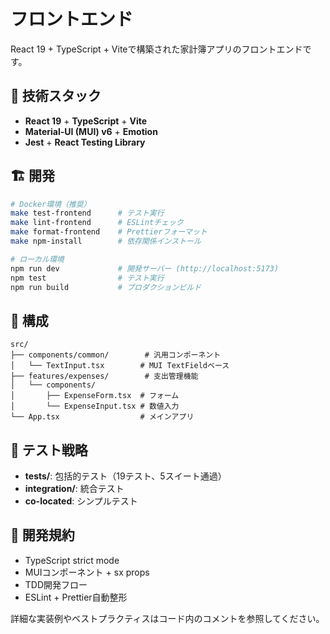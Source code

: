 # フロントエンド

React 19 + TypeScript + Viteで構築された家計簿アプリのフロントエンドです。

## 🚀 技術スタック

- **React 19** + **TypeScript** + **Vite**
- **Material-UI (MUI) v6** + **Emotion**
- **Jest** + **React Testing Library**

## 🏗 開発

```bash
# Docker環境（推奨）
make test-frontend      # テスト実行
make lint-frontend      # ESLintチェック
make format-frontend    # Prettierフォーマット
make npm-install        # 依存関係インストール

# ローカル環境
npm run dev             # 開発サーバー (http://localhost:5173)
npm test                # テスト実行
npm run build           # プロダクションビルド
```

## 📁 構成

```
src/
├── components/common/        # 汎用コンポーネント
│   └── TextInput.tsx        # MUI TextFieldベース
├── features/expenses/        # 支出管理機能
│   └── components/
│       ├── ExpenseForm.tsx  # フォーム
│       └── ExpenseInput.tsx # 数値入力
└── App.tsx                  # メインアプリ
```

## 🧪 テスト戦略

- **__tests__/**: 包括的テスト（19テスト、5スイート通過）
- **integration/**: 統合テスト
- **co-located**: シンプルテスト

## 📝 開発規約

- TypeScript strict mode
- MUIコンポーネント + sx props
- TDD開発フロー
- ESLint + Prettier自動整形

詳細な実装例やベストプラクティスはコード内のコメントを参照してください。